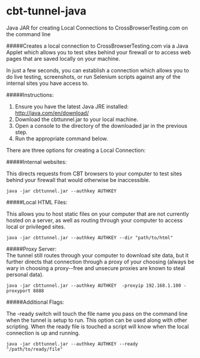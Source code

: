 # cbt-tunnel-java
Java JAR for creating Local Connections to CrossBrowserTesting.com on the command line

#####Creates a local connection to CrossBrowserTesting.com via a Java Applet which allows you to test sites behind your firewall or to access web pages that are saved locally on your machine. 

In just a few seconds, you can establish a connection which allows you to do live testing, screenshots, or run Selenium scripts against any of the internal sites you have access to.

#####Instructions:

1. Ensure you have the latest Java JRE installed: http://java.com/en/download/
2. Download the cbttunnel.jar to your local machine.
3. Open a console to the directory of the downloaded jar in the previous step.
4. Run the appropriate command below.

There are three options for creating a Local Connection:

#####Internal websites:

This directs requests from CBT browsers to your computer to test sites behind your firewall that would otherwise be inaccessible.

	java -jar cbttunnel.jar --authkey AUTHKEY

#####Local HTML Files:<br>

This allows you to host static files on your computer that are not currently hosted on a server, as well as routing through your computer to access local or privileged sites.
	
	java -jar cbttunnel.jar --authkey AUTHKEY --dir "path/to/html"

#####Proxy Server:<br>
The tunnel still routes through your computer to download site data, but it further directs that connection through a proxy of your choosing (always be wary in choosing a proxy--free and unsecure proxies are known to steal personal data).

	java -jar cbttunnel.jar --authkey AUTHKEY  -proxyip 192.168.1.100 -proxyport 8888

#####Additional Flags:<br>

The -ready switch will touch the file name you pass on the command line when the tunnel is setup to run. This option can be used along with other scripting. When the ready file is touched a script will know when the local connection is up and running.
	
	java -jar cbttunnel.jar --authkey AUTHKEY --ready "/path/to/ready/file"

